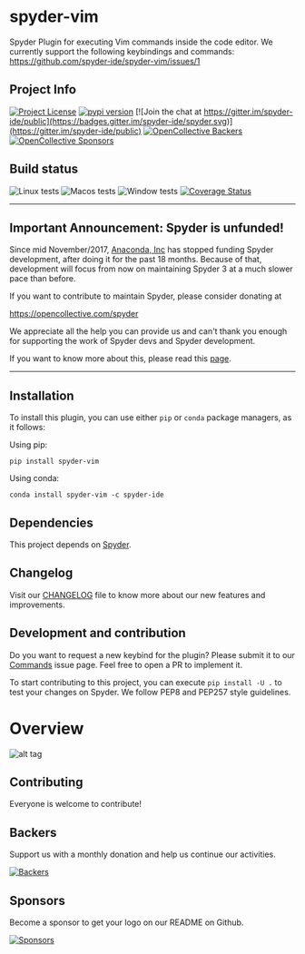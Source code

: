 # spyder-vim
Spyder Plugin for executing Vim commands inside the code editor. We currently support the following keybindings and commands: https://github.com/spyder-ide/spyder-vim/issues/1

## Project Info
[![Project License](https://img.shields.io/pypi/l/spyder-vim.svg)](./LICENSE.txt)
[![pypi version](https://img.shields.io/pypi/v/spyder-vim.svg)](https://pypi.python.org/pypi/spyder-vim)
[![Join the chat at https://gitter.im/spyder-ide/public](https://badges.gitter.im/spyder-ide/spyder.svg)](https://gitter.im/spyder-ide/public)
[![OpenCollective Backers](https://opencollective.com/spyder/backers/badge.svg?color=blue)](#backers)
[![OpenCollective Sponsors](https://opencollective.com/spyder/sponsors/badge.svg?color=blue)](#sponsors)

## Build status
![Linux tests](https://github.com/spyder-ide/spyder-vim/workflows/Linux%20tests/badge.svg)
![Macos tests](https://github.com/spyder-ide/spyder-vim/workflows/Macos%20tests/badge.svg)
![Window tests](https://github.com/spyder-ide/spyder-vim/workflows/Windows%20tests/badge.svg)
[![Coverage Status](https://coveralls.io/repos/github/spyder-ide/spyder-vim/badge.svg?branch=master)](https://coveralls.io/github/spyder-ide/spyder-vim?branch=master)

----

## Important Announcement: Spyder is unfunded!

Since mid November/2017, [Anaconda, Inc](https://www.anaconda.com/) has
stopped funding Spyder development, after doing it for the past 18
months. Because of that, development will focus from now on maintaining
Spyder 3 at a much slower pace than before.

If you want to contribute to maintain Spyder, please consider donating at

https://opencollective.com/spyder

We appreciate all the help you can provide us and can't thank you enough for
supporting the work of Spyder devs and Spyder development.

If you want to know more about this, please read this
[page](https://github.com/spyder-ide/spyder/wiki/Anaconda-stopped-funding-Spyder).

----

## Installation
To install this plugin, you can use either ``pip`` or ``conda`` package managers, as it follows:

Using pip:
```
pip install spyder-vim
```

Using conda:
```
conda install spyder-vim -c spyder-ide
```

## Dependencies
This project depends on [Spyder](https://github.com/spyder-ide/spyder).

## Changelog
Visit our [CHANGELOG](CHANGELOG.md) file to know more about our new features and improvements.

## Development and contribution
Do you want to request a new keybind for the plugin? Please submit it to our [Commands](https://github.com/spyder-ide/spyder-vim/issues/1) issue page. Feel free to open a PR to implement it.

To start contributing to this project, you can execute ``pip install -U .`` to test your changes on Spyder. We follow PEP8 and PEP257 style guidelines.

# Overview
![alt tag](/doc/example.gif)


## Contributing

Everyone is welcome to contribute!


## Backers

Support us with a monthly donation and help us continue our activities.

[![Backers](https://opencollective.com/spyder/backers.svg)](https://opencollective.com/spyder#support)


## Sponsors

Become a sponsor to get your logo on our README on Github.

[![Sponsors](https://opencollective.com/spyder/sponsors.svg)](https://opencollective.com/spyder#support)
